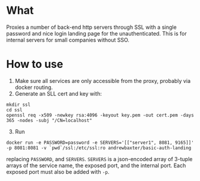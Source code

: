 # What

Proxies a number of back-end http servers through SSL with a single password and nice login landing page for the unauthenticated.  This is for internal servers for small companies without SSO.

# How to use

1. Make sure all services are only accessible from the proxy, probably via docker routing.
2. Generate an SLL cert and key with:
```
mkdir ssl
cd ssl
openssl req -x509 -newkey rsa:4096 -keyout key.pem -out cert.pem -days 365 -nodes -subj "/CN=localhost"
```
3. Run
```
docker run -e PASSWORD=password -e SERVERS='[["server1", 8081, 9165]]' -p 8081:8081 -v `pwd`/ssl:/etc/ssl:ro andrewbaxter/basic-auth-landing
```
replacing `PASSWORD`, and `SERVERS`.  `SERVERS` is a json-encoded array of 3-tuple arrays of the service name, the exposed port, and the internal port.  Each exposed port must also be added with `-p`.
